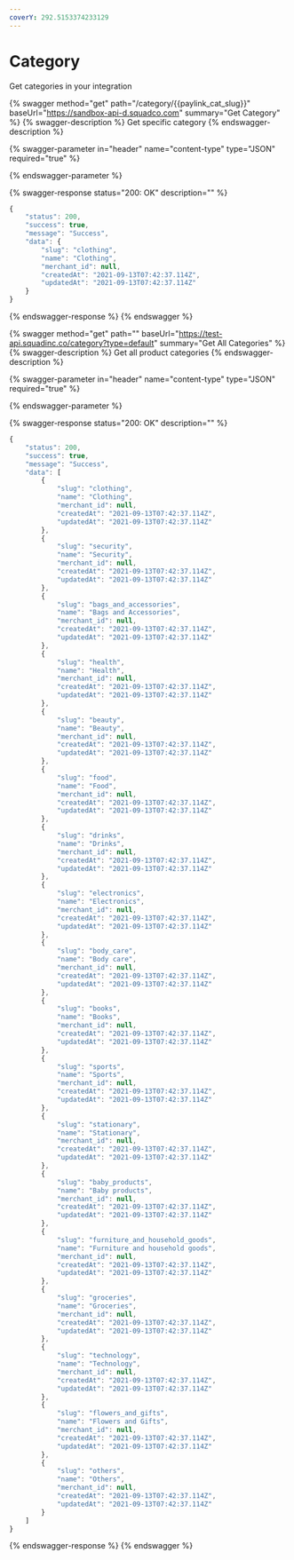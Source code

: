 ```yaml
---
coverY: 292.5153374233129
---
```


# Category

Get categories in your integration

{% swagger method="get" path="/category/{{paylink_cat_slug}}" baseUrl="https://sandbox-api-d.squadco.com" summary="Get Category" %}
{% swagger-description %}
Get specific category
{% endswagger-description %}

{% swagger-parameter in="header" name="content-type" type="JSON" required="true" %}

{% endswagger-parameter %}

{% swagger-response status="200: OK" description="" %}
```javascript
{
    "status": 200,
    "success": true,
    "message": "Success",
    "data": {
        "slug": "clothing",
        "name": "Clothing",
        "merchant_id": null,
        "createdAt": "2021-09-13T07:42:37.114Z",
        "updatedAt": "2021-09-13T07:42:37.114Z"
    }
}
```
{% endswagger-response %}
{% endswagger %}



{% swagger method="get" path="" baseUrl="https://test-api.squadinc.co/category?type=default" summary="Get All Categories" %}
{% swagger-description %}
Get all product categories 
{% endswagger-description %}

{% swagger-parameter in="header" name="content-type" type="JSON" required="true" %}

{% endswagger-parameter %}

{% swagger-response status="200: OK" description="" %}
```javascript
{
    "status": 200,
    "success": true,
    "message": "Success",
    "data": [
        {
            "slug": "clothing",
            "name": "Clothing",
            "merchant_id": null,
            "createdAt": "2021-09-13T07:42:37.114Z",
            "updatedAt": "2021-09-13T07:42:37.114Z"
        },
        {
            "slug": "security",
            "name": "Security",
            "merchant_id": null,
            "createdAt": "2021-09-13T07:42:37.114Z",
            "updatedAt": "2021-09-13T07:42:37.114Z"
        },
        {
            "slug": "bags_and_accessories",
            "name": "Bags and Accessories",
            "merchant_id": null,
            "createdAt": "2021-09-13T07:42:37.114Z",
            "updatedAt": "2021-09-13T07:42:37.114Z"
        },
        {
            "slug": "health",
            "name": "Health",
            "merchant_id": null,
            "createdAt": "2021-09-13T07:42:37.114Z",
            "updatedAt": "2021-09-13T07:42:37.114Z"
        },
        {
            "slug": "beauty",
            "name": "Beauty",
            "merchant_id": null,
            "createdAt": "2021-09-13T07:42:37.114Z",
            "updatedAt": "2021-09-13T07:42:37.114Z"
        },
        {
            "slug": "food",
            "name": "Food",
            "merchant_id": null,
            "createdAt": "2021-09-13T07:42:37.114Z",
            "updatedAt": "2021-09-13T07:42:37.114Z"
        },
        {
            "slug": "drinks",
            "name": "Drinks",
            "merchant_id": null,
            "createdAt": "2021-09-13T07:42:37.114Z",
            "updatedAt": "2021-09-13T07:42:37.114Z"
        },
        {
            "slug": "electronics",
            "name": "Electronics",
            "merchant_id": null,
            "createdAt": "2021-09-13T07:42:37.114Z",
            "updatedAt": "2021-09-13T07:42:37.114Z"
        },
        {
            "slug": "body_care",
            "name": "Body care",
            "merchant_id": null,
            "createdAt": "2021-09-13T07:42:37.114Z",
            "updatedAt": "2021-09-13T07:42:37.114Z"
        },
        {
            "slug": "books",
            "name": "Books",
            "merchant_id": null,
            "createdAt": "2021-09-13T07:42:37.114Z",
            "updatedAt": "2021-09-13T07:42:37.114Z"
        },
        {
            "slug": "sports",
            "name": "Sports",
            "merchant_id": null,
            "createdAt": "2021-09-13T07:42:37.114Z",
            "updatedAt": "2021-09-13T07:42:37.114Z"
        },
        {
            "slug": "stationary",
            "name": "Stationary",
            "merchant_id": null,
            "createdAt": "2021-09-13T07:42:37.114Z",
            "updatedAt": "2021-09-13T07:42:37.114Z"
        },
        {
            "slug": "baby_products",
            "name": "Baby products",
            "merchant_id": null,
            "createdAt": "2021-09-13T07:42:37.114Z",
            "updatedAt": "2021-09-13T07:42:37.114Z"
        },
        {
            "slug": "furniture_and_household_goods",
            "name": "Furniture and household goods",
            "merchant_id": null,
            "createdAt": "2021-09-13T07:42:37.114Z",
            "updatedAt": "2021-09-13T07:42:37.114Z"
        },
        {
            "slug": "groceries",
            "name": "Groceries",
            "merchant_id": null,
            "createdAt": "2021-09-13T07:42:37.114Z",
            "updatedAt": "2021-09-13T07:42:37.114Z"
        },
        {
            "slug": "technology",
            "name": "Technology",
            "merchant_id": null,
            "createdAt": "2021-09-13T07:42:37.114Z",
            "updatedAt": "2021-09-13T07:42:37.114Z"
        },
        {
            "slug": "flowers_and_gifts",
            "name": "Flowers and Gifts",
            "merchant_id": null,
            "createdAt": "2021-09-13T07:42:37.114Z",
            "updatedAt": "2021-09-13T07:42:37.114Z"
        },
        {
            "slug": "others",
            "name": "Others",
            "merchant_id": null,
            "createdAt": "2021-09-13T07:42:37.114Z",
            "updatedAt": "2021-09-13T07:42:37.114Z"
        }
    ]
}
```
{% endswagger-response %}
{% endswagger %}
